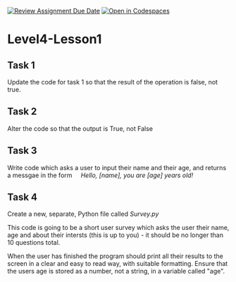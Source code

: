 [![Review Assignment Due Date](https://classroom.github.com/assets/deadline-readme-button-22041afd0340ce965d47ae6ef1cefeee28c7c493a6346c4f15d667ab976d596c.svg)](https://classroom.github.com/a/OCRXS9Lg)
[![Open in Codespaces](https://classroom.github.com/assets/launch-codespace-2972f46106e565e64193e422d61a12cf1da4916b45550586e14ef0a7c637dd04.svg)](https://classroom.github.com/open-in-codespaces?assignment_repo_id=15863920)
# Level4-Lesson1

## Task 1

Update the code for task 1 so that the result of the operation is false, not true.

## Task 2

Alter the code so that the output is True, not False

## Task 3

Write code which asks a user to input their name and their age, and returns a messgae in the form
&nbsp;&nbsp;&nbsp;&nbsp;_Hello, [name], you are [age] years old!_

## Task 4

Create a new, separate, Python file called _Survey.py_

This code is going to be a short user survey which asks the user their name, age and about their intersts (this is up to you) - it should be no longer than 10 questions total.

When the user has finished the program should print all their results to the screen in a clear and easy to read way, with suitable formatting. Ensure that the users age is stored as a number, not a string, in a variable called "age".